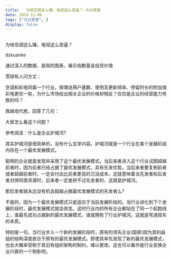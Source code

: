 ```yaml
---
title:   为啥空调这么赚，电视这么苦逼？-大众宽客
date: 2019-11-06
tags: ["大众宽客", ]
display: false
---
```



## 



为啥空调这么赚，电视这么苦逼？




dzkuanke




通过深入的数据、直观的图表，展示指数基金投资价值


雪球有人问方丈：



空调和彩电同属一个行业，按理说用户基数、使用及更新频率、停留时长的附加值彩电更优一些，为什么市场给出相关企业的价格却相反？仅仅是企业的经营能力导致的吗？





我越俎代庖，回答了几句：









大家怎么看这个问题？





参考阅读：什么是企业护城河?





其实护城河是很简单的，没有什么玄学内容。护城河就是一个行业在某个发展阶段内存在一个最优发展模式。



聪明的企业就是发现并采用了这个最优发展模式。当后来者进入这个行业试图超越前者时，因为前者已经占据了最优发展模式，具有先发优势。当后来者要复制前者或者超越前者时，一定会付出比前者更高的沉没成本。这就意味着当先发者和后发者对拼同类资源时，后来者一定是拼不过先发者的，这就是护城河。



那后发者就永远没有机会超越占据最优发展模式的先发者么?



不是的，因为一个最优发展模式只是适应于当前发展阶段的。当行业进化到下个发展阶段时，最优发展模式就会改变。这时行业内的所有企业都站在了同一个起跑线上，谁最先成功占据新的最优发展模式，谁就拥有了行业护城河。这就是弯道超车的本质。



特别提一句，当行业步入一个新的发展阶段时，原有的领先企业(国家)因为其利益组织结构深度嵌合于原有的最优发展模式。即使其率先发现了新的最优发展模式，也会大概率受制于其旧有组织架构的制约，难以更改。这也可以看作是行业变换企业兴衰的一个侧影吧。